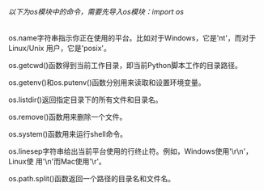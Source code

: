 ###### 以下为os模块中的命令，需要先导入os模块：import os

os.name字符串指示你正在使用的平台。比如对于Windows，它是'nt'，而对于Linux/Unix
用户，它是'posix'。

os.getcwd()函数得到当前工作目录，即当前Python脚本工作的目录路径。

os.getenv()和os.putenv()函数分别用来读取和设置环境变量。

os.listdir()返回指定目录下的所有文件和目录名。

os.remove()函数用来删除一个文件。

os.system()函数用来运行shell命令。

os.linesep字符串给出当前平台使用的行终止符。例如，Windows使用'\r\n'，Linux使
用'\n'而Mac使用'\r'。

os.path.split()函数返回一个路径的目录名和文件名。
